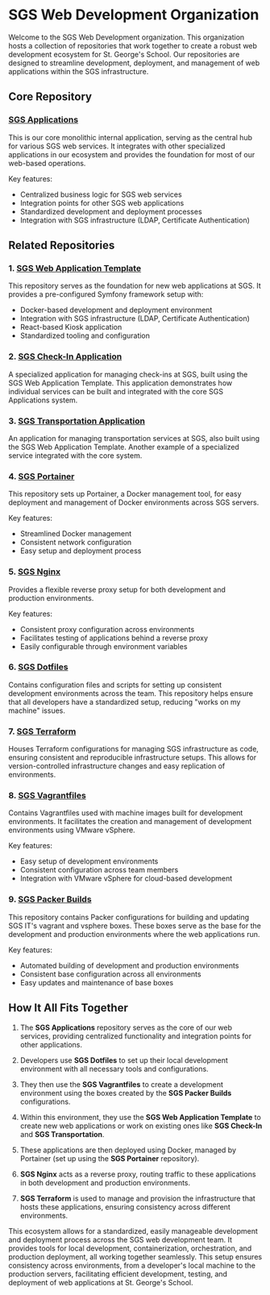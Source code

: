 # SGS Web Development Organization

Welcome to the SGS Web Development organization. This organization hosts a collection of repositories that work together to create a robust web development ecosystem for St. George's School. Our repositories are designed to streamline development, deployment, and management of web applications within the SGS infrastructure.

## Core Repository

### [SGS Applications](https://github.com/SGS-WebDev/sgs-applications)

This is our core monolithic internal application, serving as the central hub for various SGS web services. It integrates with other specialized applications in our ecosystem and provides the foundation for most of our web-based operations.

Key features:
- Centralized business logic for SGS web services
- Integration points for other SGS web applications
- Standardized development and deployment processes
- Integration with SGS infrastructure (LDAP, Certificate Authentication)

## Related Repositories

### 1. [SGS Web Application Template](https://github.com/SGS-WebDev/sgs-webint-template)

This repository serves as the foundation for new web applications at SGS. It provides a pre-configured Symfony framework setup with:

- Docker-based development and deployment environment
- Integration with SGS infrastructure (LDAP, Certificate Authentication)
- React-based Kiosk application
- Standardized tooling and configuration

### 2. [SGS Check-In Application](https://github.com/SGS-WebDev/sgs-webint-check-in)

A specialized application for managing check-ins at SGS, built using the SGS Web Application Template. This application demonstrates how individual services can be built and integrated with the core SGS Applications system.

### 3. [SGS Transportation Application](https://github.com/SGS-WebDev/sgs-webint-transportation)

An application for managing transportation services at SGS, also built using the SGS Web Application Template. Another example of a specialized service integrated with the core system.

### 4. [SGS Portainer](https://github.com/SGS-WebDev/sgs-portainer)

This repository sets up Portainer, a Docker management tool, for easy deployment and management of Docker environments across SGS servers.

Key features:
- Streamlined Docker management
- Consistent network configuration
- Easy setup and deployment process

### 5. [SGS Nginx](https://github.com/SGS-WebDev/sgs-nginx)

Provides a flexible reverse proxy setup for both development and production environments.

Key features:
- Consistent proxy configuration across environments
- Facilitates testing of applications behind a reverse proxy
- Easily configurable through environment variables

### 6. [SGS Dotfiles](https://github.com/SGS-WebDev/sgs-dotfiles)

Contains configuration files and scripts for setting up consistent development environments across the team. This repository helps ensure that all developers have a standardized setup, reducing "works on my machine" issues.

### 7. [SGS Terraform](https://github.com/SGS-WebDev/sgs-terraform)

Houses Terraform configurations for managing SGS infrastructure as code, ensuring consistent and reproducible infrastructure setups. This allows for version-controlled infrastructure changes and easy replication of environments.

### 8. [SGS Vagrantfiles](https://github.com/SGS-WebDev/sgs-vagrantfiles)

Contains Vagrantfiles used with machine images built for development environments. It facilitates the creation and management of development environments using VMware vSphere.

Key features:
- Easy setup of development environments
- Consistent configuration across team members
- Integration with VMware vSphere for cloud-based development

### 9. [SGS Packer Builds](https://github.com/SGS-WebDev/sgs-packer-builds)

This repository contains Packer configurations for building and updating SGS IT's vagrant and vsphere boxes. These boxes serve as the base for the development and production environments where the web applications run.

Key features:
- Automated building of development and production environments
- Consistent base configuration across all environments
- Easy updates and maintenance of base boxes

## How It All Fits Together

1. The **SGS Applications** repository serves as the core of our web services, providing centralized functionality and integration points for other applications.

2. Developers use **SGS Dotfiles** to set up their local development environment with all necessary tools and configurations.

3. They then use the **SGS Vagrantfiles** to create a development environment using the boxes created by the **SGS Packer Builds** configurations.

4. Within this environment, they use the **SGS Web Application Template** to create new web applications or work on existing ones like **SGS Check-In** and **SGS Transportation**.

5. These applications are then deployed using Docker, managed by Portainer (set up using the **SGS Portainer** repository).

6. **SGS Nginx** acts as a reverse proxy, routing traffic to these applications in both development and production environments.

7. **SGS Terraform** is used to manage and provision the infrastructure that hosts these applications, ensuring consistency across different environments.

This ecosystem allows for a standardized, easily manageable development and deployment process across the SGS web development team. It provides tools for local development, containerization, orchestration, and production deployment, all working together seamlessly. This setup ensures consistency across environments, from a developer's local machine to the production servers, facilitating efficient development, testing, and deployment of web applications at St. George's School.
